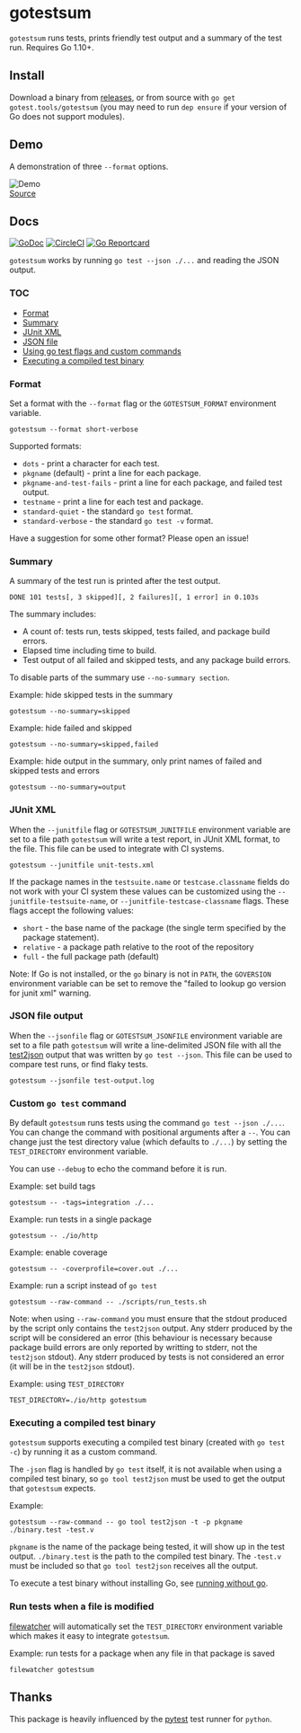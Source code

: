 # gotestsum

`gotestsum` runs tests, prints friendly test output and a summary of the test run.  Requires Go 1.10+.

## Install

Download a binary from [releases](https://github.com/gotestyourself/gotestsum/releases), or from
source with `go get gotest.tools/gotestsum` (you may need to run `dep ensure` if your version of Go
does not support modules).

## Demo
A demonstration of three `--format` options.

![Demo](https://i.ibb.co/XZfhmXq/demo.gif)
<br />[Source](https://github.com/gotestyourself/gotestsum/tree/readme-demo/scripts)

## Docs

[![GoDoc](https://godoc.org/gotest.tools/gotestsum?status.svg)](https://godoc.org/gotest.tools/gotestsum)
[![CircleCI](https://circleci.com/gh/gotestyourself/gotestsum/tree/master.svg?style=shield)](https://circleci.com/gh/gotestyourself/gotestsum/tree/master)
[![Go Reportcard](https://goreportcard.com/badge/gotest.tools/gotestsum)](https://goreportcard.com/report/gotest.tools/gotestsum)

`gotestsum` works by running `go test --json ./...` and reading the JSON
output.

### TOC

- [Format](#format)
- [Summary](#summary)
- [JUnit XML](#junit-xml)
- [JSON file](#json-file-output)
- [Using go test flags and custom commands](#custom-go-test-command)
- [Executing a compiled test binary](#executing-a-compiled-test-binary)

### Format

Set a format with the `--format` flag or the `GOTESTSUM_FORMAT` environment
variable.
```
gotestsum --format short-verbose
```

Supported formats:
 * `dots` - print a character for each test.
 * `pkgname` (default) - print a line for each package.
 * `pkgname-and-test-fails` - print a line for each package, and failed test output.
 * `testname` - print a line for each test and package.
 * `standard-quiet` - the standard `go test` format.
 * `standard-verbose` - the standard `go test -v` format.

Have a suggestion for some other format? Please open an issue!

### Summary

A summary of the test run is printed after the test output.

```
DONE 101 tests[, 3 skipped][, 2 failures][, 1 error] in 0.103s
```

The summary includes:
 * A count of: tests run, tests skipped, tests failed, and package build errors.
 * Elapsed time including time to build.
 * Test output of all failed and skipped tests, and any package build errors.

To disable parts of the summary use `--no-summary section`.

Example: hide skipped tests in the summary
```
gotestsum --no-summary=skipped
```

Example: hide failed and skipped
```
gotestsum --no-summary=skipped,failed
```

Example: hide output in the summary, only print names of failed and skipped tests
and errors
```
gotestsum --no-summary=output
```

### JUnit XML

When the `--junitfile` flag or `GOTESTSUM_JUNITFILE` environment variable are set
to a file path `gotestsum` will write a test report, in JUnit XML format, to the file.
This file can be used to integrate with CI systems.

```
gotestsum --junitfile unit-tests.xml
```

If the package names in the `testsuite.name` or `testcase.classname` fields do not
work with your CI system these values can be customized using the
`--junitfile-testsuite-name`, or `--junitfile-testcase-classname` flags. These flags
accept the following values:

* `short` - the base name of the package (the single term specified by the 
  package statement).
* `relative` - a package path relative to the root of the repository
* `full` - the full package path (default)


Note: If Go is not installed, or the `go` binary is not in `PATH`, the `GOVERSION`
environment variable can be set to remove the "failed to lookup go version for junit xml"
warning.

### JSON file output

When the `--jsonfile` flag or `GOTESTSUM_JSONFILE` environment variable are set
to a file path `gotestsum` will write a line-delimited JSON file with all the
[test2json](https://golang.org/cmd/test2json/#hdr-Output_Format)
output that was written by `go test --json`. This file can be used to compare test
runs, or find flaky tests.

```
gotestsum --jsonfile test-output.log
```

### Custom `go test` command

By default `gotestsum` runs tests using the command `go test --json ./...`. You
can change the command with positional arguments after a `--`. You can change just the
test directory value (which defaults to `./...`) by setting the `TEST_DIRECTORY`
environment variable.

You can use `--debug` to echo the command before it is run.

Example: set build tags
```
gotestsum -- -tags=integration ./...
```

Example: run tests in a single package
```
gotestsum -- ./io/http
```

Example: enable coverage
```
gotestsum -- -coverprofile=cover.out ./...
```

Example: run a script instead of `go test`
```
gotestsum --raw-command -- ./scripts/run_tests.sh
```

Note: when using `--raw-command` you must ensure that the stdout produced by
the script only contains the `test2json` output. Any stderr produced by the script
will be considered an error (this behaviour is necessary because package build errors
are only reported by writting to stderr, not the `test2json` stdout). Any stderr
produced by tests is not considered an error (it will be in the `test2json` stdout).

Example: using `TEST_DIRECTORY`
```
TEST_DIRECTORY=./io/http gotestsum
```

### Executing a compiled test binary

`gotestsum` supports executing a compiled test binary (created with `go test -c`) by running
it as a custom command.

The `-json` flag is handled by `go test` itself, it is not available when using a
compiled test binary, so `go tool test2json` must be used to get the output
that `gotestsum` expects.

Example:

```
gotestsum --raw-command -- go tool test2json -t -p pkgname ./binary.test -test.v
```

`pkgname` is the name of the package being tested, it will show up in the test
output. `./binary.test` is the path to the compiled test binary. The `-test.v`
must be included so that `go tool test2json` receives all the output.

To execute a test binary without installing Go, see
[running without go](./docs/running-without-go.md).


### Run tests when a file is modified

[filewatcher](https://github.com/dnephin/filewatcher) will automatically set the
`TEST_DIRECTORY` environment variable which makes it easy to integrate
`gotestsum`.

Example: run tests for a package when any file in that package is saved
```
filewatcher gotestsum
```

## Thanks

This package is heavily influenced by the [pytest](https://docs.pytest.org) test runner for `python`.
